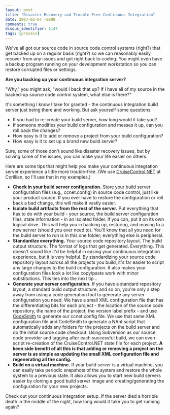 ```yaml
---
layout: post
title: "Disaster Recovery and Trouble-Free Continuous Integration"
date: 2007-02-07 -0800
comments: true
disqus_identifier: 1147
tags: [process]
---
```

We've all got our source code in source code control systems (right?)
that get backed up on a regular basis (*right?*) so we can reasonably
easily recover from any issues and get right back to coding. You might
even have a backup program running on your development workstation so
you can restore corrupted files or settings.

 **Are you backing up your continuous integration server?**

 "Why," you might ask, "would I back that up? If I have all of my source
in the backed-up source code control system, what else is there?"

 It's something I know I take for granted - the continuous integration
build server just being there and working. But ask yourself some
questions:

-   If you had to re-create your build server, how long would it take
    you?
-   If someone modifies your build configuration and messes it up, can
    you roll back the changes?
-   How easy is it to add or remove a project from your build
    configuration?
-   How easy is it to set up a brand new build server?

Sure, some of those don't sound like disaster recovery issues, but by
solving some of the issues, you can make your life easier on others.

 Here are some tips that might help you make your continuous integration
server experience a little more trouble-free. (We use
[CruiseControl.NET](http://ccnet.thoughtworks.com/) at Corillian, so
I'll use that in my examples.)

-   **Check in your build server configuration.** Store your build
    server configuration files (e.g., ccnet.config) in source code
    control, just like your product source. If you ever have to restore
    the configuration or roll back a bad change, this will make it
    vastly easier.
-   **Isolate build artifacts from the rest of the server.** Put
    everything that has to do with your build - your source, the build
    server configuration files, state information - in an isolated
    folder. If you can, put it on its own logical drive. This will help
    you in backing up, restoring, and moving to a new server (should you
    ever need to). You'll know that all you need for the build server to
    run is in this one folder; everything else is peripheral.
-   **Standardize everything.** Your source code repository layout. The
    build output structure. The format of logs that get generated.
    Everything. This doesn't sound like it'd be helpful in easing your
    continuous integration experience, but it is very helpful. By
    standardizing your source code repository layout across all the
    projects you build, it's far easier to script any large changes to
    the build configuration. It also makes your configuration files look
    a lot like copy/paste work with minor substitutions. This ties into
    the next tip...
-   **Generate your server configuration.** If you have a standard
    repository layout, a standard build output structure, and so on,
    you're only a step away from using a code generation tool to
    generate any server configuration you need. We have a small XML
    configuration file that has the differentiating bits for each
    project - the location of the source code repository, the name of
    the project, the version label prefix - and use
    [CodeSmith](http://www.codesmithtools.com) to generate our
    ccnet.config file. We use that same XML configuration file and
    CodeSmith to generate a NAnt script that automatically adds any
    folders for the projects on the build server and do the initial
    source code checkout. Using Subversion as our source code provider
    and tagging after each successful build, we can even script
    re-creation of the CruiseControl.NET state file for each project.
    **A keen side benefit of all this is that adding or removing a
    project on the server is as simple as updating the small XML
    configuration file and regenerating all the config.**
-   **Build on a virtual machine.** If your build server is a virtual
    machine, you can easily take periodic snapshots of the system and
    restore the whole system to a previous state. It also allows you to
    start new build servers easier by cloning a good build server image
    and creating/generating the configuration for your new projects.

Check out your continuous integration setup. If the server died a
horrible death in the middle of the night, how long would it take you to
get running again?

